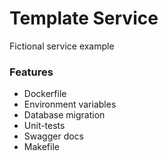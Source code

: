 # Template Service
Fictional service example

### Features

* Dockerfile
* Environment variables
* Database migration
* Unit-tests
* Swagger docs
* Makefile